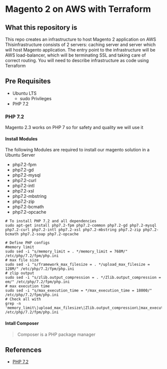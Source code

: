 # Magento 2 on AWS with Terraform

## What this repository is

This repo creates an infrastructure to host Magento 2 application on AWS Thisinfrastructure consists of 2 servers: caching server and server which will host Magento application. The entry point to the infrastructure will be AWS load-balancer, which will be terminating SSL and taking care of correct routing. You will need to describe infrastructure as code using Terraform

## Pre Requisites

- Ubuntu LTS
  - sudo Privileges
- PHP 7.2

### PHP 7.2

Magento 2.3 works on PHP 7 so for safety and quality we will use it

#### Install Modules

The following Modules are required to install our magento solution in a Ubuntu Server

- php7.2-fpm
- php7.2-gd
- php7.2-mysql
- php7.2-curl
- php7.2-intl
- php7.2-xsl
- php7.2-mbstring
- php7.2-zip
- php7.2-bcmath
- php7.2-opcache

```shell
# To install PHP 7.2 and all dependencies
sudo apt-get install php7.2-fpm php7.2-common php7.2-gd php7.2-mysql php7.2-curl php7.2-intl php7.2-xsl php7.2-mbstring php7.2-zip php7.2-bcmath php7.2-soap php7.2-opcache

# Define PHP configs
#memory limit
sudo sed -i "s/memory_limit = . */memory_limit = 768M/" /etc/php/7.2/fpm/php.ini
# max file size
sudo sed -i "s/framework_max_filesize = . */upload_max_filesize = 128M/" /etc/php/7.2/fpm/php.ini
# zlip output
sudo sed -i "s/zlib.output_compression = . */Zlib.output_compression = em/" /etc/php/7.2/fpm/php.ini
# max execution time
sudo sed -i "s/max_execution_time = */max_execution_time = 18000/" /etc/php/7.2/fpm/php.ini
# Check all with 
grep -n 'memory_limit\|upload_max_filesize\|Zlib.output_compression\|max_execution_time' /etc/php/7.2/fpm/php.ini
```

#### Intall Composer

> Composer is a PHP package manager

## References

- [PHP 7.2](https://www.php.net/releases/7_2_0.php)
